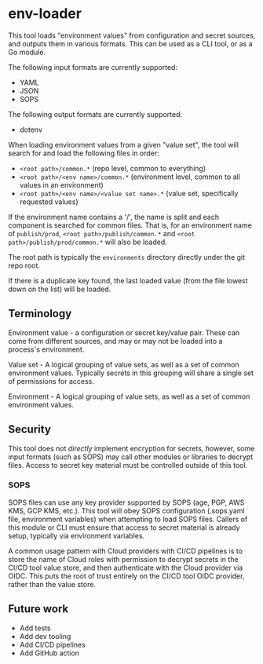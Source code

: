 # env-loader

This tool loads "environment values" from configuration and secret sources, and
outputs them in various formats. This can be used as a CLI tool, or as a Go
module.

The following input formats are currently supported:
* YAML
* JSON
* SOPS

The following output formats are currently supported:
* dotenv

When loading environment values from a given "value set", the tool will search
for and load the following files in order:
* `<root path>/common.*` (repo level, common to everything)
* `<root path>/<env name>/common.*` (environment level, common to all values in
  an environment)
* `<root path>/<env name>/<value set name>.*` (value set, specifically
  requested values)

If the environment name contains a '/', the name is split and each component is
searched for common files. That is, for an environment name of `publish/prod`,
`<root path>/publish/common.*` and `<root path>/publish/prod/common.*` will
also be loaded.

The root path is typically the `environments` directory directly under the git
repo root.

If there is a duplicate key found, the last loaded value (from the file lowest
down on the list) will be loaded.

## Terminology

Environment value - a configuration or secret key/value pair. These can come
from different sources, and may or may not be loaded into a process's
environment.

Value set - A logical grouping of value sets, as well as a set of common
environment values. Typically secrets in this grouping will share a single set
of permissions for access.

Environment - A logical grouping of value sets, as well as a set of common
environment values.

## Security

This tool does not _directly_ implement encryption for secrets, however, some
input formats (such as SOPS) may call other modules or libraries to decrypt
files. Access to secret key material must be controlled outside of this tool.

### SOPS

SOPS files can use any key provider supported by SOPS (age, PGP, AWS KMS, GCP
KMS, etc.). This tool will obey SOPS configuration (.sops.yaml file, environment
variables) when attempting to load SOPS files. Callers of this module or CLI
must ensure that access to secret material is already setup, typically via
environment variables.

A common usage pattern with Cloud providers with CI/CD pipelines is to store the
name of Cloud roles with permission to decrypt secrets in the CI/CD tool value
store, and then authenticate with the Cloud provider via OIDC. This puts the
root of trust entirely on the CI/CD tool OIDC provider, rather than the value
store.

## Future work

* Add tests
* Add dev tooling
* Add CI/CD pipelines
* Add GitHub action
